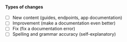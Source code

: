 #### Types of changes
- [ ] New content (guides, endpoints, app documentation)
- [ ] Improvement (make a documentation even better)
- [ ] Fix (fix a documentation error)
- [ ] Spelling and grammar accuracy (self-explanatory)
